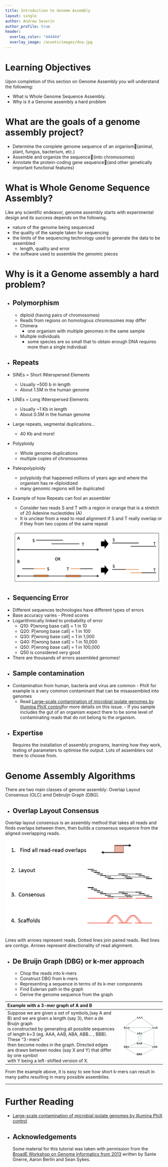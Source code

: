 ```yaml
---
title: Introduction to Genome Assembly
layout: single
author: Andrew Severin
author_profile: true
header:
  overlay_color: "444444"
  overlay_image: /assets/images/dna.jpg
---
```


# Learning Objectives

Upon completion of this section on Genome Assembly you will understand the following:

* What is Whole Genome Sequence Assembly.
* Why is it a Genome assembly a hard problem

# What are the goals of a genome assembly project?

  * Determine the complete genome sequence of an organism(animal, plant, fungus, bacterium, etc.)
  * Assemble and organize the sequence(into chromosomes)
  * Annotate the protein-coding gene sequence(and other genetically important functional features)


# What is Whole Genome Sequence Assembly?

Like any scientific endeavor, genome assembly starts with experimental design and its success depends on the following.
  * nature of the genome being sequenced
  * the quality of the sample taken for sequencing
  * the limits of the sequencing technology used to generate the data to be assembled
    * length, quality and error
  * the software used to assemble the genomic pieces

# Why is it a Genome assembly a hard problem?

* ## Polymorphism
  -  diploid (having pairs of chromosomes)
    -  Reads from regions on homologous chromosomes may differ
  - Chimera
    - one organism with multiple genomes in the same sample
  - Multiple individuals
    - some species are so small that to obtain enough DNA requires more than a single individual

*  ## Repeats
  - SINEs = Short INterspersed Elements
    - Usually ~500 b in length
    - About 1.5M in the human genome
  - LINEs = Long INterspersed Elements
    - Usually ~1 Kb in length
    - About 0.5M in the human genome
  - Large repeats, segmental duplications...
    - 40 Kb and more!
  - Polyploidy
    - Whole genome duplications
    - multiple copies of chromosomes
  - Paleopolyploidy
    - polyploidy that happened millions of years ago and where the organism has re-diploidized
    - many genomic regions will be duplicated
  - Example of how Repeats can fool an assembler
    - Consider two reads S and T with a region in orange that is a stretch of 20 Adenine nucleotides (A)
    - It is unclear from a read to read alignment if S and T really overlap or if they from two copies of the same repeat

    ![](assets/repeatOverlapExample.png)

*  ## Sequencing Error

  - Different sequences technologies have different types of errors
  - Base accuracy varies - Phred scores
  - Logarithmically linked to probability of error
    - Q10: P[wrong base call] = 1 in 10
    - Q20: P[wrong base call] = 1 in 100
    - Q30: P[wrong base call] = 1 in 1,000
    - Q40: P[wrong base call] = 1 in 10,000
    - Q50: P[wrong base call] = 1 in 100,000
    - Q50 is considered very good
  - There are thousands of errors assembled genomes!

*  ## Sample contamination

  -  Contamination from human, bacteria and virus are common
    - PhiX for example is a very common contaminant that can be misassembled into genomes
      - Read [Large-scale contamination of microbial isolate genomes by Illumina PhiX control](https://environmentalmicrobiome.biomedcentral.com/articles/10.1186/1944-3277-10-18)for more details on this issue.
    - If you sample includes the gut of an organism expect there to be some level of contaminating reads that do not belong to the organism.

* ## Expertise
  Requires the installation of assembly programs, learning how they work, testing of parameters to optimise the output.  Lots of assemblers out there to choose from.

# Genome Assembly Algorithms

There are two main classes of genome assembly: Overlap Layout Consensus (OLC) amd Debruijn Graph (DBG).

* ## Overlap Layout Consensus

 Overlap layout consensus is an assembly method that takes all reads and finds overlaps between them, then builds a consensus sequence from the aligned overlapping reads.  

  ![](assets/Overlap-Layout-Consenus.png)

  Lines with arrows represent reads.  Dotted lines join paired reads.  Red lines are contigs.  Arrows represent directionality of read alignment.

* ## De Bruijn Graph (DBG) or k-mer approach

  * Chop the reads into k-mers
  * Construct DBG from k-mers
  * Representing a sequence in terms of its k-mer components
  * Find Eulerian path in the graph
  * Derive the genome sequence from the graph

|Example with a 3-mer graph of A and B| |
|:-|-|
|Suppose we are given a set of symbols,(say A and B) and we are given a length (say 3), then a de Bruijn graph <br>is constructed by generating all possible sequences of length k=3 (eg. AAA, AAB, ABA, ABB… , BBB). These “3-mers”<br> then become nodes in the graph. Directed edges are drawn between nodes (say X and Y) that differ by one symbol <br> with Y being a left-shifted version of X. | ![](assets/AAABBB-debrujin.png) |

From the example above, it is easy to see how short k-mers can result in many paths resulting in many possible assemblies.

---





# Further Reading

* [Large-scale contamination of microbial isolate genomes by Illumina PhiX control](https://environmentalmicrobiome.biomedcentral.com/articles/10.1186/1944-3277-10-18)


* ## Acknowledgements

  Some material for this tutorial was taken with permission from the [BroadE Workshop on Genome Informatics from 2013](https://docs.google.com/file/d/0B2dK2q40HDWeVFhFR3dBLXBDSUk/edit) written by Sante Gnerre, Aaron Berlin and Sean Sykes.
